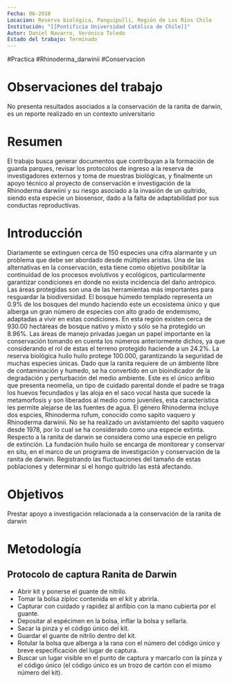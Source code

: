 ```yaml
---
Fecha: 06-2018
Locacion: Reserva biológica, Panguipulli, Región de Los Ríos Chile
Institución: "[[Pontificia Universidad Católica de Chile]]"
Autor: Daniel Navarro, Verónica Toledo
Estado del trabajo: Terminado
---
```

#Practica #Rhinoderma_darwinii #Conservacion
# Observaciones del trabajo
No presenta resultados asociados a la conservación de la ranita de darwin, es un reporte realizado en un contexto universitario
# Resumen
El trabajo busca generar documentos que contribuyan a la formación de guarda parques, revisar los protocolos de ingreso a la reserva de investigadores externos y toma de muestras biológicas, y finalmente un apoyo técnico al proyecto de conservación e investigación de la Rhinoderma darwiini y su riesgo asociado a la invasión de un quitrido, siendo esta especie un biosensor, dado a la falta de adaptabilidad por sus conductas reproductivas.

# Introducción
Diariamente se extinguen cerca de 150 especies una cifra alarmante y un problema que debe ser abordado desde múltiples aristas. Una de las alternativas en la conservación, esta tiene como objetivo posibilitar la continuidad de los procesos evolutivos y ecológicos, particularmente garantizar condiciones en donde no exista incidencia del daño antrópico.
Las áreas protegidas son una de las herramientas más importantes para resguardar la biodiversidad. El bosque húmedo templado representa un 0.9% de los bosques del mundo haciendo este un ecosistema único y que alberga un gran número de especies con alto grado de endemismo, adaptadas a vivir en estas condiciones. En esta región existen cerca de 930.00 hectáreas de bosque nativo y mixto y sólo se ha protegido un 8.96%.
Las áreas de manejo privadas juegan un papel importante en la conservación tomando en cuenta los números anteriormente dichos, ya que considerando el rol de estas el terreno protegido haciende a un 24.2%. La reserva biológica huilo huilo protege 100.000, garantizando la seguridad de muchas especies únicas.
Dado que la ranita requiere de un ámbiente libre de contaminación y humedo, se ha convertido en un bioindicador de la degradación y perturbación del medio ambiente.
Este es el único anfibio que presenta neomelia, un tipo de cuidado parental donde el padre se traga los huevos fecundados y las aloja en el saco vocal hasta que sucede la metamorfosis y son liberados al medio como juveniles, esta caracteristica les permite alejarse de las fuentes de agua.
El género Rhinoderma incluye dos espcies, Rhinoderma rufum, conocido como sapito vaquero y Rhinoderma darwinii. No se ha realizado un avistamiento del sapito vaquero desde 1978, por lo cual se ha considerado como una especie extinta. Respecto a la ranita de darwin se considera como una especie en peligro de extinción.
La fundación huilo huilo se encarga de monitorear y conservar en situ, en el marco de un programa de investigación y conservación de la ranita de darwin. Registrando las fluctuaciones del tamaño de estas poblaciones y determinar si el hongo quitrido las está afectando.
# Objetivos
Prestar apoyo a investigación relacionada a la conservación de la ranita de darwin 
# Metodología

## Protocolo de captura Ranita de Darwin
- Abrir kit y ponerse el guante de nitrilo.
- Tomar la bolsa ziploc contenida en el kit y abrirla.
- Capturar con cuidado y rapidez al anfibio con la mano cubierta por el guante.
- Depositar al espécimen en la bolsa, inflar la bolsa y sellarla.
- Sacar la pinza y el código único del kit.
- Guardar el guante de nitrilo dentro del kit.
- Rotular la bolsa que alberga a la rana con el número del código único y breve especificación del lugar de captura.
- Buscar un lugar visible en el punto de captura y marcarlo con la pinza y el código único (el código único es un trozo de cartón con el mismo número del kit).

